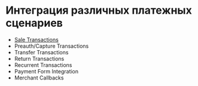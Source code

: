 # Интеграция различных платежных сценариев

* [Sale Transactions](payment-scenarios/00-sale-transactions.md)
* Preauth/Capture Transactions
* Transfer Transactions
* Return Transactions
* Recurrent Transactions
* Payment Form Integration
* Merchant Callbacks